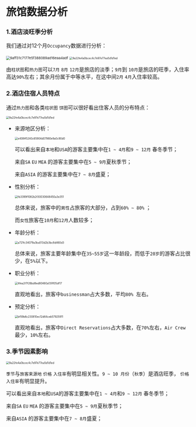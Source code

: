 # 旅馆数据分析

### 1.酒店淡旺季分析

我们通过对12个月`Occupancy`数据进行分析：

<img src="C:\Users\73137\AppData\Local\Temp\WeChat Files\9aff31c7177e5f388089ad16eaa4adf.png" alt="9aff31c7177e5f388089ad16eaa4adf" style="zoom: 67%;" />

<img src="C:\Users\73137\AppData\Local\Temp\WeChat Files\9a22fe4a0bcec4c7e97e77ea5d1d1ed.png" alt="9a22fe4a0bcec4c7e97e77ea5d1d1ed" style="zoom:50%;" />

由`柱状图`和`热力图`可以`7月` `8月` `12月`是旅店的淡季；`9月`到 `10月`是旅店的旺季，入住率高达`90%`左右；其余月份属于中等水平，在这中间`2月` `4月`入住率较高。

### 2.酒店住宿人员特点

通过`热力图`和各类`柱状图` `饼图`可以很好看出住客人员的分布特点：

<img src="C:\Users\73137\AppData\Local\Temp\WeChat Files\9a22fe4a0bcec4c7e97e77ea5d1d1ed.png" alt="9a22fe4a0bcec4c7e97e77ea5d1d1ed" style="zoom:50%;" />

- 来源地区分析：

  <img src="C:\Users\73137\AppData\Local\Temp\WeChat Files\e408ff5240c65904d07980e9a0c90d0.png" alt="e408ff5240c65904d07980e9a0c90d0" style="zoom:50%;" />

  可以看出来自`本地`和`USA`的游客主要集中在`1 ~ 4月`和`9 ~ 12月` 春冬季节；

  来自`SA` `EU` `MEA` 的游客主要集中在`5 ~ 9月`夏秋季节；

  来自`ASIA` 的游客主要集中在`7 ~ 8月`盛夏；

- 性别分析：

  <img src="C:\Users\73137\AppData\Local\Temp\WeChat Files\fb3399f1082b2f30030648450a3e351.png" alt="fb3399f1082b2f30030648450a3e351" style="zoom:50%;" />

  总体来说，旅客中的`男性`占旅客的大部分，占到`60% ~ 80%` ；

  而`女性`旅客在`10月`和`12月`人数较多；

- 年龄分析：

  <img src="C:\Users\73137\AppData\Local\Temp\WeChat Files\a721fc34079a3ba513d2b3bc8d460d3.png" alt="a721fc34079a3ba513d2b3bc8d460d3" style="zoom:50%;" />

  总体来说，旅客主要年龄集中在`35~55岁`这一年龄段，而低于`20岁`的游客占比很少，在`5%`以下。

- 职业分析：

  <img src="C:\Users\73137\AppData\Local\Temp\WeChat Files\4fea2f7f26bd8ed80460a139105df17.png" alt="4fea2f7f26bd8ed80460a139105df17" style="zoom:50%;" />

  直观地看出，旅客中`businessman`占大多数，平均`80% `左右。

- 预定分析：

  <img src="C:\Users\73137\AppData\Local\Temp\WeChat Files\bf59b6c230810ec12d64ceb57925911.png" alt="bf59b6c230810ec12d64ceb57925911" style="zoom:50%;" />

  直观地看出，旅客中`Direct Reservations`占大多数，在`70%`左右，`Air Crew`最少，`10%`左右。

### 3.季节因素影响

<img src="C:\Users\73137\AppData\Local\Temp\WeChat Files\9a22fe4a0bcec4c7e97e77ea5d1d1ed.png" alt="9a22fe4a0bcec4c7e97e77ea5d1d1ed" style="zoom:50%;" />

`季节`与`旅客来源地` `价格` `入住率`有明显相关性。`9 ~ 10 月份`（`秋季`）是酒店旺季， `价格` `入住率`有明显提升。

可以看出来自`本地`和`USA`的游客主要集中在`1 ~ 4月`和`9 ~ 12月` 春冬季节；

来自`SA` `EU` `MEA` 的游客主要集中在`5 ~ 9月`夏秋季节；

来自`ASIA` 的游客主要集中在`7 ~ 8月`盛夏；



